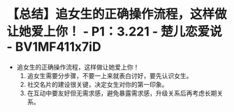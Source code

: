# 【总结】追女生的正确操作流程，这样做让她爱上你！ - P1：3.221 - 楚儿恋爱说 - BV1MF411x7iD

-   追女生的正确操作流程，这样做让她爱上你！
    1.  追女生需要分步骤，不要一上来就表白讨好，要先认识女生。
    2.  社交名片的建设很关键，决定女生对你的第一印象。
    3.  在互动中要友好但无需求感，避免暴露需求感，升级关系后再考虑长期关系。